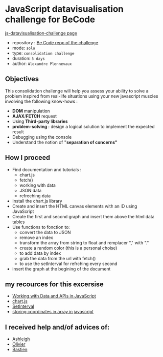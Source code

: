 # JavaScript datavisualisation challenge for BeCode

[js-datavisualisation-challenge page](https://melissa-fruit.github.io/js-datavisualisation-challenge/)

 
- repository : [Be Code repo of the challenge](https://github.com/becodeorg/BXL-Swartz-3-21/tree/master/05-Javascript/javascript-data-visualisation)
- mode: `solo`  
- type: `consolidation challenge`  
- duration: `5 days`  
- author: `Alexandre Plennevaux`  

## Objectives
This consolidation challenge will help you assess your ability to solve a problem inspired from real-life situations using your new javascript muscles involving the following know-hows :

- **DOM** manipulation
- **AJAX**/**FETCH** request
- Using **Third-party libraries**
- **problem-solving** : design a logical solution to implement the expected result
- Debugging using the console
- Understand the notion of **"separation of concerns"**

## How I proceed

* Find documentation and tutorials : 
   * chart.js 
   * fetch()
   * working with data
   * JSON data
   * refreching data
* Install the chart.js library 
* Create and insert the HTML canvas elements with an ID using JavaScript
* Create the first and second graph and insert them above the html data tables
* Use functions to fonction to:
    * convert the data to JSON
    * remove an index
    * transform the array from string to float and remplacer "," with "."
    * create a random color (this is a personal choise)
    * to add data by index
    * grab the data from the url with fetch()
    * to use the setInterval for refrching every second
* insert the graph at the begining of the document

## my recources for this excersise 

* [Working with Data and APIs in JavaScript](https://www.youtube.com/watch?v=DbcLg8nRWEg&list=PLRqwX-V7Uu6YxDKpFzf_2D84p0cyk4T7X)
* [chart.js](https://www.chartjs.org/)
* [SetInterval](https://www.w3schools.com/js/js_timing.asp)
* [storing coordinates in array in javascript](https://stackoverflow.com/questions/7030229/storing-coordinates-in-array-in-javascript)


## I received help and/of advices of:

* [Ashleigh](https://github.com/AshleighTempleton)
* [Olivier](https://github.com/OlivierPeeters73)
* [Bastien](https://github.com/loonyT)


